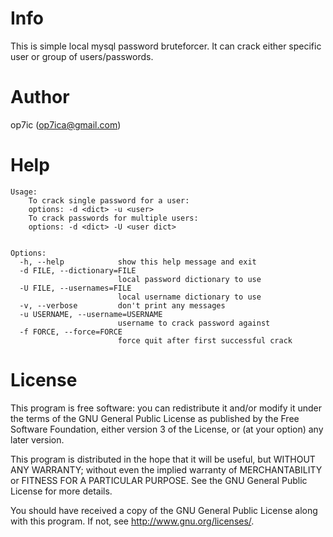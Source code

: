 Info
========

This is simple local mysql password bruteforcer. It can crack either specific user or group of users/passwords. 


Author
========
op7ic (op7ica@gmail.com)


Help
========
```
Usage:
    To crack single password for a user:
    options: -d <dict> -u <user>
    To crack passwords for multiple users:
    options: -d <dict> -U <user dict>
   

Options:
  -h, --help            show this help message and exit
  -d FILE, --dictionary=FILE
                        local password dictionary to use
  -U FILE, --usernames=FILE
                        local username dictionary to use
  -v, --verbose         don't print any messages
  -u USERNAME, --username=USERNAME
                        username to crack password against
  -f FORCE, --force=FORCE
                        force quit after first successful crack
```
                        
                        
License
========
This program is free software: you can redistribute it and/or modify it under the terms of the GNU General Public License as published by the Free Software Foundation, either version 3 of the License, or (at your option) any later version.

This program is distributed in the hope that it will be useful, but WITHOUT ANY WARRANTY; without even the implied warranty of MERCHANTABILITY or FITNESS FOR A PARTICULAR PURPOSE. See the GNU General Public License for more details.

You should have received a copy of the GNU General Public License along with this program. If not, see http://www.gnu.org/licenses/.                        
